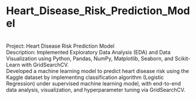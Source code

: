 # Heart_Disease_Risk_Prediction_Model
<br>
Project: Heart Disease Risk Prediction Model
<br>
Description: Implemented Exploratory Data Analysis (EDA) and Data Visualization using Python, Pandas, NumPy, Matplotlib, Seaborn, and Scikit-Learn with GridSearchCV.
<br>
Developed a machine learning model to predict heart disease risk using the Kaggle dataset by implementing classification algorithm (Logistic Regression) under supervised machine learning model, with end-to-end data analysis, visualization, and hyperparameter tuning via GridSearchCV.
